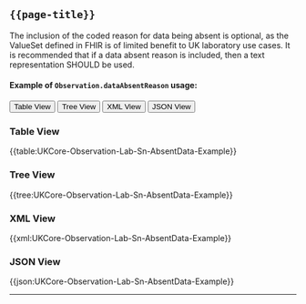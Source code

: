 ## `{{page-title}}`

The inclusion of the coded reason for data being absent is optional, as the ValueSet defined in FHIR is of limited benefit to UK laboratory use cases. It is recommended that if a data absent reason is included, then a text representation SHOULD be used.

#### Example of `Observation.dataAbsentReason` usage:

<div>
<div class="tab">
 <button class="tablinks active" onclick="openTab(event, 'Table View')">Table View</button>
 <button class="tablinks" onclick="openTab(event, 'Tree View')">Tree View</button>
  <button class="tablinks" onclick="openTab(event, 'XML View')">XML View</button>
  <button class="tablinks" onclick="openTab(event, 'JSON View')">JSON View</button>
</div>

<div id="Table View" class="tabcontent" style="display:block">
  <h3>Table View</h3>
{{table:UKCore-Observation-Lab-Sn-AbsentData-Example}}
</div>

<div id="Tree View" class="tabcontent">
  <h3>Tree View</h3>
{{tree:UKCore-Observation-Lab-Sn-AbsentData-Example}}
</div>

<div id="XML View" class="tabcontent">
  <h3>XML View</h3>
{{xml:UKCore-Observation-Lab-Sn-AbsentData-Example}}
</div>

<div id="JSON View" class="tabcontent">
  <h3>JSON View</h3>
{{json:UKCore-Observation-Lab-Sn-AbsentData-Example}}
</div>
</div>

---